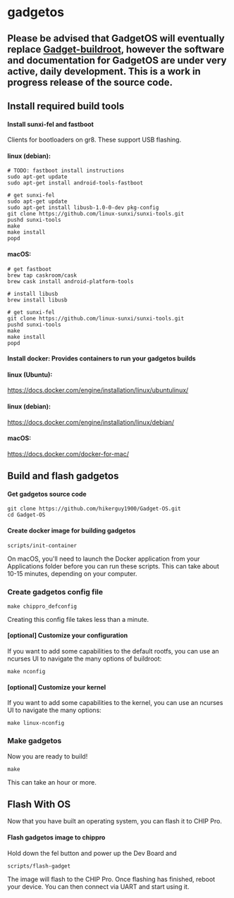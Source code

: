 # gadgetos

## Please be advised that GadgetOS will eventually replace [Gadget-buildroot](https://github.com/NextThingCo/gadget-buildroot), however the software and documentation for GadgetOS are under very active, daily development. This is a work in progress release of the source code.

## Install required build tools

#### Install sunxi-fel and fastboot

Clients for bootloaders on gr8. These support USB flashing.

#### linux (debian):
```
# TODO: fastboot install instructions
sudo apt-get update
sudo apt-get install android-tools-fastboot

# get sunxi-fel
sudo apt-get update
sudo apt-get install libusb-1.0-0-dev pkg-config
git clone https://github.com/linux-sunxi/sunxi-tools.git
pushd sunxi-tools
make
make install
popd
```
#### macOS:
```
# get fastboot
brew tap caskroom/cask
brew cask install android-platform-tools

# install libusb
brew install libusb

# get sunxi-fel
git clone https://github.com/linux-sunxi/sunxi-tools.git
pushd sunxi-tools
make
make install
popd
```

#### Install docker: Provides containers to run your gadgetos builds
#### linux (Ubuntu):
https://docs.docker.com/engine/installation/linux/ubuntulinux/ 

#### linux (debian):
https://docs.docker.com/engine/installation/linux/debian/
#### macOS:
https://docs.docker.com/docker-for-mac/

## Build and flash gadgetos

#### Get gadgetos source code
```
git clone https://github.com/hikerguy1900/Gadget-OS.git
cd Gadget-OS
```

#### Create docker image for building gadgetos
```
scripts/init-container
```

On macOS, you'll need to launch the Docker application from your Applications folder before you can run these scripts. This can take about 10-15 minutes, depending on your computer.

### Create gadgetos config file

`make chippro_defconfig`

Creating this config file takes less than a minute.

#### [optional] Customize your configuration
If you want to add some capabilities to the default rootfs, you can use an ncurses UI to navigate the many options of buildroot:
```
make nconfig
```

#### [optional] Customize your kernel
If you want to add some capabilities to the kernel, you can use an ncurses UI to navigate the many options:
```
make linux-nconfig
```

### Make gadgetos
Now you are ready to build!

```
make
```

This can take an hour or more.

## Flash With OS

Now that you have built an operating system, you can flash it to CHIP Pro. 

#### Flash gadgetos image to chippro

Hold down the fel button and power up the Dev Board and
```
scripts/flash-gadget
```
The image will flash to the CHIP Pro. Once flashing has finished, reboot your device. You can then connect via UART and start using it.
